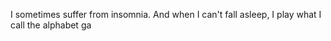 I sometimes suffer from insomnia.
 And when I can't fall asleep,
 I play what I call the alphabet ga
